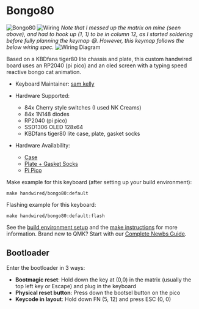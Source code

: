 # Bongo80

![Bongo80](https://i.imgur.com/bL6ZGjVh.jpg?1)
![Wiring](https://i.imgur.com/iivkFWsh.jpg)
*Note that I messed up the matrix on mine (seen above), and had to hook up (1, 1) to be in column 12, as I started soldering before fully planning the keymap 😅. However, this keymap follows the below wiring spec.*
![Wiring Diagram](https://i.imgur.com/d7epIFMh.png)

Based on a KBDfans tiger80 lite chassis and plate, this custom handwired board uses an RP2040 (pi pico) and an oled screen with a typing speed reactive bongo cat animation.

* Keyboard Maintainer: [sam kelly](https://github.com/samkellu)
* Hardware Supported: 
  - 84x Cherry style switches (I used NK Creams)
  - 84x 1N148 diodes
  - RP2040 (pi pico)
  - SSD1306 OLED 128x64
  - KBDfans tiger80 lite case, plate, gasket socks

* Hardware Availability: 
  - [Case](https://kbdfans.com/collections/tiger-lite/products/kbdfans-tiger-lite-abs-plastic-case)
  - [Plate + Gasket Socks](https://kbdfans.com/products/tiger-lite-keyboard-accessories?pr_prod_strat=copurchase&pr_rec_id=faa28a205&pr_rec_pid=6944675233931&pr_ref_pid=6944669532299&pr_seq=uniform)
  - [Pi Pico](https://www.raspberrypi.com/products/raspberry-pi-pico/)

Make example for this keyboard (after setting up your build environment):

    make handwired/bongo80:default

Flashing example for this keyboard:

    make handwired/bongo80:default:flash

See the [build environment setup](https://docs.qmk.fm/#/getting_started_build_tools) and the [make instructions](https://docs.qmk.fm/#/getting_started_make_guide) for more information. Brand new to QMK? Start with our [Complete Newbs Guide](https://docs.qmk.fm/#/newbs).

## Bootloader

Enter the bootloader in 3 ways:

* **Bootmagic reset**: Hold down the key at (0,0) in the matrix (usually the top left key or Escape) and plug in the keyboard
* **Physical reset button**: Press down the bootsel button on the pico
* **Keycode in layout**: Hold down FN (5, 12) and press ESC (0, 0)
